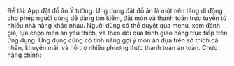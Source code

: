 Đề tài: App đặt đồ ăn
Ý tưởng: Ứng dụng đặt đồ ăn là một nền tảng di động cho phép người dùng dễ dàng tìm kiếm, đặt món và thanh toán trực tuyến từ nhiều nhà hàng khác nhau. Người dùng có thể duyệt qua menu, xem đánh giá, lựa chọn món ăn yêu thích, và theo dõi quá trình giao hàng trực tiếp trên ứng dụng. Ứng dụng cũng có tính năng gợi ý món ăn dựa trên sở thích cá nhân, khuyến mãi, và hỗ trợ nhiều phương thức thanh toán an toàn.
Chức năng chính:

